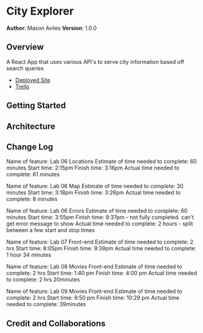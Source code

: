 # City Explorer

**Author**: Mason Aviles
**Version**: 1.0.0

## Overview
<!-- Provide a high level overview of what this application is and why you are building it, beyond the fact that it's an assignment for this class. (i.e. What's your problem domain?) -->
A React App that uses various API's to serve city information based off search queries
- [Deployed Site](https://infallible-blackwell-a7eb6f.netlify.app/)
- [Trello](https://trello.com/b/TCDEHDPC/city-explorer-lab-7)


## Getting Started
<!-- What are the steps that a user must take in order to build this app on their own machine and get it running? -->

## Architecture
<!-- Provide a detailed description of the application design. What technologies (languages, libraries, etc) you're using, and any other relevant design information. -->

## Change Log
<!-- Use this area to document the iterative changes made to your application as each feature is successfully implemented. Use time stamps. Here's an examples:
01-01-2001 4:59pm - Application now has a fully-functional express server, with a GET route for the location resource. -->

Name of feature: Lab 06 Locations
Estimate of time needed to complete: 60 minutes
Start time: 2:15pm
Finish time: 3:16pm
Actual time needed to complete: 61 minutes

Name of feature: Lab 06 Map
Estimate of time needed to complete: 30 minutes
Start time: 3:18pm
Finish time: 3:26pm
Actual time needed to complete: 8 minutes

Name of feature: Lab 06 Errors
Estimate of time needed to complete: 60 minutes
Start time: 3:55pm
Finish time: 9:37pm - not fully completed. can't get error message to show
Actual time needed to complete: 2 hours - split between a few start and stop times

Name of feature: Lab 07 Front-end
Estimate of time needed to complete: 2 hrs
Start time: 8:05pm
Finish time: 9:39pm
Actual time needed to complete: 1 hour 34 minutes

Name of feature: Lab 08 Movies Front-end
Estimate of time needed to complete: 2 hrs
Start time: 1:40 pm
Finish time: 4:00 pm
Actual time needed to complete: 2 hrs 20minutes

Name of feature: Lab 09 Movies Front-end
Estimate of time needed to complete: 2 hrs
Start time: 9:50 pm
Finish time: 10:29 pm
Actual time needed to complete: 39minutes

## Credit and Collaborations
<!-- Give credit (and a link) to other people or resources that helped you build this application. -->
